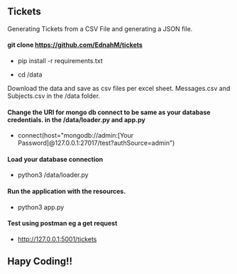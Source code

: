 ## Tickets
Generating Tickets from a CSV File and generating a JSON file.

#### git clone https://github.com/EdnahM/tickets
- pip install -r  requirements.txt

- cd /data

Download the data and save as csv files per excel sheet. Messages.csv and Subjects.csv in the /data folder.

#### Change the URI for  mongo db connect to be same as your database credentials. in the /data/loader.py and  app.py

- connect(host="mongodb://admin:[Your Password]@127.0.0.1:27017/test?authSource=admin")

#### Load your database connection 
- python3 /data/loader.py

#### Run the application with the resources.
- python3 app.py

#### Test using postman eg a get request
- http://127.0.0.1:5001/tickets

## Hapy Coding!!










